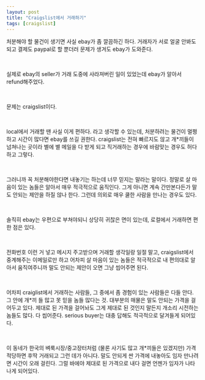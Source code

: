 ```yaml
---
layout: post
title: "Craigslist에서 거래하기"
tags: [craigslist]
---
```


처분해야 할 물건이 생기면 사실 ebay가 좀 깔끔하긴 하다. 거래자가 서로 얼굴 안봐도 되고 결제도 paypal로 할 뿐더러 문제가 생겨도 ebay가 도와준다.

​

실제로 ebay의 seller가 거래 도중에 사라져버린 일이 있었는데 ebay가 알아서 refund해주었다. 

​

문제는 craigslist이다.

​

local에서 거래할 땐 사실 이게 편하다. 라고 생각할 수 있는데, 처분하려는 물건이 멀쩡하고 시간이 많다면 ebay를 쓰길 권한다. craigslist는 전혀 빠르지도 않고 개*끼들이 넘쳐나는 곳이라 별에 별 메일을 다 받게 되고 직거래하는 경우에 바람맞는 경우도 허다하고 그렇다.

​

그러니까 꼭 처분해야한다면 내놓기는 하는데 너무 믿지는 말라는 말이다. 정말로 살 마음이 있는 놈들은 알아서 매우 적극적으로 움직인다. 그게 아니면 계속 간만본다든가 말도 안되는 제안을 하질 않나 한다. 그런데 의외로 매우 쿨한 사람을 만나는 경우도 있다. 

​

솔직히 ebay는 우편으로 부쳐야되니 상당히 귀찮은 면이 있는데, 로컬에서 거래하면 편한 점은 있다. 

​

전화번호 이런 거 넣고 메시지 주고받으며 거래할 생각일랑 일절 말고, craigslist에서 중계해주는 이메일로만 하고 어차피 살 마음이 있는 놈들은 적극적으로 내 편의대로 알아서 움직여주니까 말도 안되는 제안이 오면 그냥 씹어주면 된다. 

​

어차피 craiglist에서 거래하는 사람들, 그 중에서 좀 경험이 있는 사람들은 다들 안다. 그 안에 개*끼 들 많고 못 믿을 놈들 많다는 것. 대부분의 매물은 말도 안되는 가격을 걸어두고 있다. 제대로 된 가격을 걸어놔도 그게 제대로 된 것인지 말든지 개소리 시전하는 놈들도 많다. 다 씹어준다. serious buyer는 대충 답해도 적극적으로 달겨들게 되어있다. 

​

이 동네가 한국의 벼룩시장/중고장터처럼 (물론 사기도 많고 개*끼들은 있겠지만) 가격 적당하면 후딱 거래되고 그런 데가 아니다. 말도 안되게 싼 가격에 내놓아도 임자 만나려면 시간이 오래 걸린다. 그럴 바에야 제대로 된 가격으로 내다 걸면 언젠가 임자가 나타나게 되어있다. 
